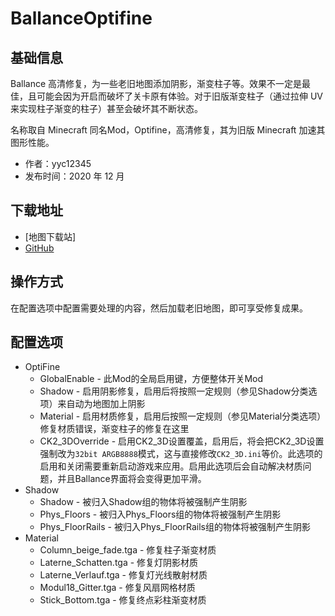 # BallanceOptifine

## 基础信息

Ballance 高清修复，为一些老旧地图添加阴影，渐变柱子等。效果不一定是最佳，且可能会因为开启而破坏了关卡原有体验。对于旧版渐变柱子（通过拉伸 UV 来实现柱子渐变的柱子）甚至会破坏其不断状态。

名称取自 Minecraft 同名Mod，Optifine，高清修复，其为旧版 Minecraft 加速其图形性能。

- 作者：yyc12345
- 发布时间：2020 年 12 月

## 下载地址

- [地图下载站]
- [GitHub](https://github.com/yyc12345/BMLMods)

## 操作方式

在配置选项中配置需要处理的内容，然后加载老旧地图，即可享受修复成果。

## 配置选项

- OptiFine
  * GlobalEnable - 此Mod的全局启用键，方便整体开关Mod
  * Shadow - 启用阴影修复，启用后将按照一定规则（参见Shadow分类选项）来自动为地图加上阴影
  * Material - 启用材质修复，启用后按照一定规则（参见Material分类选项）修复材质错误，渐变柱子的修复在这里
  * CK2_3DOverride - 启用CK2_3D设置覆盖，启用后，将会把CK2_3D设置强制改为`32bit ARGB8888`模式，这与直接修改`CK2_3D.ini`等价。此选项的启用和关闭需要重新启动游戏来应用。启用此选项后会自动解决材质问题，并且Ballance界面将会变得更加平滑。
- Shadow
  * Shadow - 被归入Shadow组的物体将被强制产生阴影
  * Phys_Floors - 被归入Phys_Floors组的物体将被强制产生阴影
  * Phys_FloorRails - 被归入Phys_FloorRails组的物体将被强制产生阴影
- Material
  * Column_beige_fade.tga - 修复柱子渐变材质
  * Laterne_Schatten.tga - 修复灯阴影材质
  * Laterne_Verlauf.tga - 修复灯光线散射材质
  * Modul18_Gitter.tga - 修复风扇网格材质
  * Stick_Bottom.tga - 修复终点彩柱渐变材质
